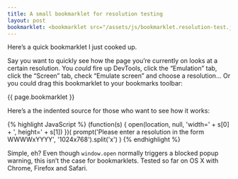 ```yaml
---
title: A small bookmarklet for resolution testing
layout: post
bookmarklet: <bookmarklet src="/assets/js/bookmarklet.resolution-test.js">Resolution test</bookmarklet>
---
```


Here’s a quick bookmarklet I just cooked up.

Say you want to quickly see how the page you’re currently on looks at a certain resolution. You _could_ fire up DevTools, click the “Emulation” tab, click the “Screen” tab, check “Emulate screen” and choose a resolution… Or you could drag this bookmarklet to your bookmarks toolbar:

{{ page.bookmarklet }}

Here’s a the indented source for those who want to see how it works:

{% highlight JavaScript %}
(function(s) {
    open(location, null, 'width=' + s[0] + ', height=' + s[1])
})(
    prompt('Please enter a resolution in the form WWWWxYYYY', '1024x768').split('x')
)
{% endhighlight %}

Simple, eh? Even though `window.open` normally triggers a blocked popup warning, this isn’t the case for bookmarklets. Tested so far on OS X with Chrome, Firefox and Safari.
